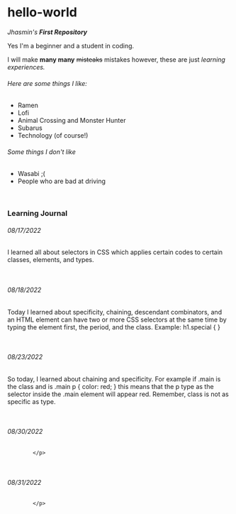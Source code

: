 # hello-world
*Jhasmin's* **_First Repository_**

Yes I'm a beginner and a student in coding. 

I will make **many many** ~~misteaks~~ mistakes however, these are just _learning experiences._ 

<h6>Here are some things I like:</h6>
   <ul>
     <li>Ramen</li>
     <li>Lofi</li>
     <li>Animal Crossing and Monster Hunter</li>
     <li>Subarus</li>
     <li>Technology (of course!)</li>
   </ul>
   
<h6>Some things I don't like</h6>
  <ul>
    <li>Wasabi ;(</li>
    <li>People who are bad at driving</li>
  </ul>

<main>

<br>
   <body>
      <h3>Learning Journal</h3>
         <h6>08/17/2022</h6>
            <p>
               I learned all about selectors in CSS which applies certain codes to certain classes, elements, and types.
            </p>
<br>
         <h6>08/18/2022</h6>
            <p>
               Today I learned about specificity, chaining, descendant combinators, and an HTML element can have two or more CSS selectors at the same time by typing
               the element first, the period, and the class. Example: h1.special { }
            </p>
<br>
         <h6>08/23/2022</h6>
            <p>
               So today, I learned about chaining and specificity. For example if .main is the class and is .main p { color: red; } this means that the p type as the 
               selector inside the .main element will appear red. Remember, class is not as specific as type. 
            </p>
<br>
         <h6>08/30/2022</h6>
            <p>
            
            </p>
<br>
         <h6>08/31/2022</h6>
            <p>
            
            </p>            
    
</main>
